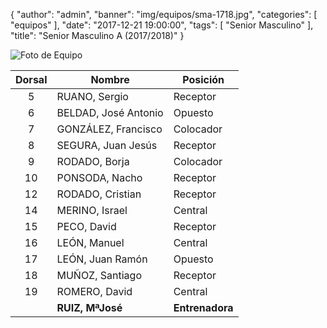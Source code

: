 {
  "author": "admin",
  "banner": "img/equipos/sma-1718.jpg",
  "categories": [
    "equipos"
  ],
  "date": "2017-12-21 19:00:00",
  "tags": [
    "Senior Masculino"
  ],
  "title": "Senior Masculino A (2017/2018)"
}

![Foto de Equipo](../../img/equipos/sma-1718.jpg)

Dorsal | Nombre 			  | Posición
:----: | ------ 			  | --------
5 	   | RUANO, Sergio 		  | Receptor
6 	   | BELDAD, José Antonio | Opuesto
7 	   | GONZÁLEZ, Francisco  | Colocador
8 	   | SEGURA, Juan Jesús   | Receptor
9 	   | RODADO, Borja 		  | Colocador
10	   | PONSODA, Nacho 	  | Receptor
12	   | RODADO, Cristian 	  | Receptor
14	   | MERINO, Israel 	  | Central
15	   | PECO, David 		  | Receptor
16	   | LEÓN, Manuel 		  | Central
17	   | LEÓN, Juan Ramón 	  | Opuesto
18	   | MUÑOZ, Santiago 	  | Receptor
19	   | ROMERO, David 		  | Central
  	   | **RUIZ, MªJosé** 	  | **Entrenadora**
